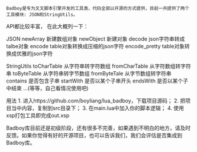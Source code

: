 
	Badboy是专为叉叉脚本引擎开发的工具类，代码全部以开源的方式提供，目前一共提供了两个工具模块: JSON和StringUtils。
API都比较丰富， 在此大概列一下：

JSON
	newArray		新建数组对象
	newObject		新建对象
	decode			json字符串转成talbe对象
	encode			table对象转换成压缩的json字符
	encode_pretty 	table对象转换成优雅的json字符

StringUtils
	toCharTable		从字符串转字符数组
	fromCharTable	从字符数组转字符串
	toByteTable		从字符串转字节数组
	fromByteTale	从字节数组转字符串
	contains		是否包含子串
	startWith		是否以某个子串开头
	endsWith		是否以某个子中结束
	...(等等，自己看情况使用吧)

用法
	1. 进入https://github.com/boyliang/lua_badboy，下载项目源码；
	2. 把项目当中内容，复制到src目录下；
	3. 在main.lua中加入你的脚本逻辑；
	4. 使用xsp打包工具即完成out.xsp


Badboy库目前还是初级阶段，还有很多不完善，如果遇到不明白的地方，请及时反馈。如果你觉得有好的开源项目，也可以告诉我们，我们会评估是否集成到Badboy库。

